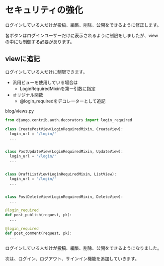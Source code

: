 # セキュリティの強化

ログインしている人だけが投稿、編集、削除、公開をできるように修正します。

各ボタンはログインユーザーだけに表示されるように制限をしましたが、viewの中にも制御する必要があります。

## viewに追記

ログインしている人だけに制限できます。

* 汎用ビューを使用している場合は
  * LoginRequiredMixinを第一引数に指定
* オリジナル関数
  * @login_requiredをデコレーターとして追記

blog/views.py
```python
from django.contrib.auth.decorators import login_required

class CreatePostView(LoginRequiredMixin, CreateView):
  login_url = '/login/'
  ...


class PostUpdateView(LoginRequiredMixin, UpdateView):
  login_url = '/login/'
  ...


class DraftListView(LoginRequiredMixin, ListView):
  login_url = '/login/'
  ...


class PostDeleteView(LoginRequiredMixin, DeleteView):
  ...

@login_required
def post_publish(request, pk):
  ...

@login_required
def post_comment(request, pk):
  ...
```

ログインしている人だけが投稿、編集、削除、公開をできるようになりました。

次は、ログイン、ログアウト、サインイン機能を追加していきます。
